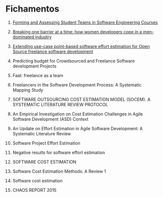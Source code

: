 # Fichamentos

1. [Forming and Assessing Student Teams in Software Engineering Courses](https://github.com/ICEI-PUC-Minas-PPLES-TI/plf-es-2022-1-tcci-5308100-pes-gustavo-henrique/blob/master/Fichamentos/Forming%20and%20Assessing%20Student%20Teams%20in%20Software%20Engineering%20Courses.md)

2. [Breaking one barrier at a time: how women developers cope in a men-dominated industry](https://github.com/ICEI-PUC-Minas-PPLES-TI/plf-es-2022-1-tcci-5308100-pes-gustavo-henrique/blob/master/Fichamentos/Breaking%20one%20barrier%20at%20a%20time:%20how%20women%20developers%20cope%20in%20a%20men-dominated%20industry.md)

3. [Extending use-case point-based software effort estimation for Open Source freelance software development](https://github.com/ICEI-PUC-Minas-PPLES-TI/plf-es-2022-1-tcci-5308100-pes-gustavo-henrique/blob/master/Fichamentos/Extending%20use-case%20point-based%20software%20effort%20estimation%20for%20Open%20Source%20freelance%20software%20development.md)

4. Predicting budget for Crowdsourced and Freelance Software development Projects

5. Faat: freelance as a team

6. Freelancers in the Software Development Process: A Systematic Mapping Study

7. SOFTWARE OUTSOURCING COST ESTIMATION MODEL (SOCEM). A SYSTEMATIC LITERATURE REVIEW PROTOCOL

8. An Empirical Investigation on Cost Estimation Challenges in Agile Software Development (ASD) Context

9. An Update on Effort Estimation in Agile Software Development: A Systematic Literature Review 

10. Software Project Effort Estimation

11. Negative results for software effort estimation

12. SOFTWARE COST ESTIMATION

13. Software Cost Estimation Methods: A Review 1

14. Software cost estimation

15. CHAOS REPORT 2015
